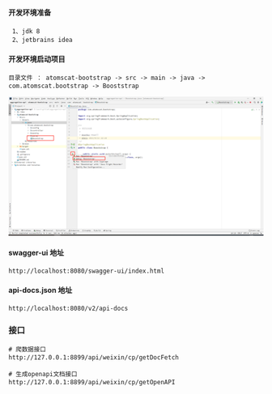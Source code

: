 #### 开发环境准备
```
 1、jdk 8
 2、jetbrains idea
```
#### 开发环境启动项目
```
目录文件 ： atomscat-bootstrap -> src -> main -> java -> com.atomscat.bootstrap -> Booststrap
```
![Image text](readme/20210612000635.png)


#### swagger-ui 地址
```
http://localhost:8080/swagger-ui/index.html
```

#### api-docs.json 地址
```
http://localhost:8080/v2/api-docs
```

### 接口
```
# 爬数据接口
http://127.0.0.1:8899/api/weixin/cp/getDocFetch

# 生成openapi文档接口
http://127.0.0.1:8899/api/weixin/cp/getOpenAPI



```